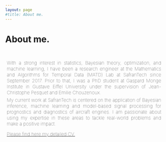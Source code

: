 ```yaml
---
layout: page
#title: About me.
---
```


<h1>About me.</h1>


<p> <br> </p>
<p style="text-align: justify; margin:5px; font-weight:100;font-size:15px">
 With a strong interest in statistics, Bayesian theory, optimization, and machine learning, I have been a research engineer at the Mathematics and Algorithms for Temporal Data (MATD) Lab at SafranTech since September 2017. Prior to that, I was a PhD student at Gaspard Monge Institute in Gustave Eiffel University under the supervision of Jean-Christophe Pesquet and Emilie Chouzenoux.
</p>

<p style="text-align: justify; margin:5px; font-weight:100;font-size:15px"> 
 My current work at SafranTech is centered on the application of Bayesian inference, machine learning and model-based signal processing for prognostics and diagnostics of aircraft engines. I am passionate about using my expertise in these areas to tackle real-world problems and make a positive impact.
</p>

<a style="text-align: justify; margin:5px; font-weight:050;font-size:15px" href="#" class="btn">Please find here my detailed CV.</a>




